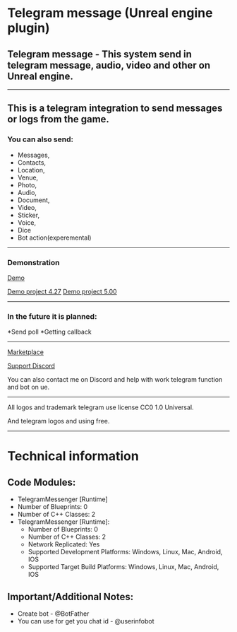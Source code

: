# Telegram message (Unreal engine plugin)
## Telegram message - This system send in telegram message, audio, video and other on Unreal engine.
------
## This is a telegram integration to send messages or logs from the game. 
### You can also send: 
* Messages, 
* Contacts, 
* Location, 
* Venue, 
* Photo, 
* Audio, 
* Document, 
* Video, 
* Sticker, 
* Voice, 
* Dice 
* Bot action(experemental)
------
### Demonstration
[Demo](https://www.youtube.com/watch?v=3mm7bEkrXJE)

[Demo project 4.27](https://drive.google.com/file/d/1ThHLp9aMjvKnkz47XwkKjB3grmUf_3GO/view?usp=sharing)
[Demo project 5.00](https://drive.google.com/file/d/1HVUw6dac4cyy0hVkCBe0RY-01ftpGPF5/view?usp=sharing)

------

### In the future it is planned:
*Send poll
*Getting callback

------
[Marketplace](https://www.unrealengine.com/marketplace/en-US/product/telegram-message)

[Support Discord](https://discord.com/invite/Faw5rRWhyd)

You can also contact me on Discord and help with work telegram function and bot on ue.

------
All logos and trademark telegram use license CC0 1.0 Universal.

And telegram logos and using free.

------
# Technical information
## Code Modules:
 - TelegramMessenger [Runtime]
  - Number of Blueprints: 0
  - Number of C++ Classes: 2
- TelegramMessenger [Runtime]:
  - Number of Blueprints: 0
  - Number of C++ Classes: 2
  - Network Replicated: Yes
  - Supported Development Platforms: Windows, Linux, Mac, Android, IOS
  - Supported Target Build Platforms: Windows, Linux, Mac, Android, IOS

## Important/Additional Notes:
* Create bot - @BotFather
* You can use for get you chat id - @userinfobot
